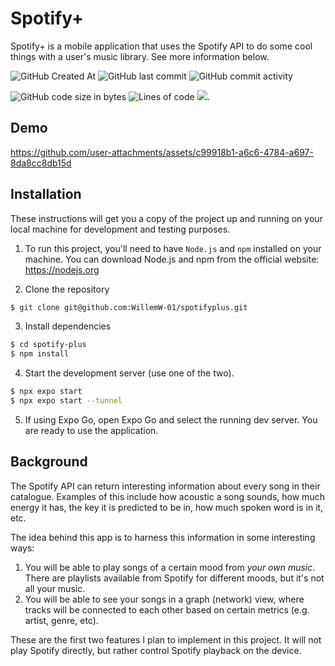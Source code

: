 # Spotify+

Spotify+ is a mobile application that uses the Spotify API to do some cool
things with a user's music library. See more information below.

![GitHub Created At](https://img.shields.io/github/created-at/willemw-01/spotifyplus)
![GitHub last commit](https://img.shields.io/github/last-commit/willemw-01/spotifyplus)
![GitHub commit activity](https://img.shields.io/github/commit-activity/t/willemw-01/spotifyplus)

![GitHub code size in bytes](https://img.shields.io/github/languages/code-size/willemw-01/spotifyplus)
![Lines of code](https://tokei.rs/b1/github/willemw-01/spotifyplus)
[![](https://tokei.rs/b1/github/XAMPPRocky/tokei?category=lines)](https://github.com/willemw-01/tokei).

## Demo

https://github.com/user-attachments/assets/c99918b1-a6c6-4784-a697-8da8cc8db15d

## Installation

These instructions will get you a copy of the project up and running on your
local machine for development and testing purposes.

1. To run this project, you'll need to have `Node.js` and `npm` installed on
   your machine. You can download Node.js and npm from the official website:
   https://nodejs.org

2. Clone the repository

```bash
$ git clone git@github.com:WillemW-01/spotifyplus.git
```

3. Install dependencies

```bash
$ cd spotify-plus
$ npm install
```

4. Start the development server (use one of the two).

```bash
$ npx expo start
$ npx expo start --tunnel
```

5. If using Expo Go, open Expo Go and select the running dev server. You are
   ready to use the application.

## Background

The Spotify API can return interesting information about every song in their
catalogue. Examples of this include how acoustic a song sounds, how much energy
it has, the key it is predicted to be in, how much spoken word is in it, etc.

The idea behind this app is to harness this information in some interesting
ways:

1. You will be able to play songs of a certain mood from _your own music_. There
   are playlists available from Spotify for different moods, but it's not all
   your music.
1. You will be able to see your songs in a graph (network) view, where tracks
   will be connected to each other based on certain metrics (e.g. artist, genre,
   etc).

These are the first two features I plan to implement in this project. It will
not play Spotify directly, but rather control Spotify playback on the device.
